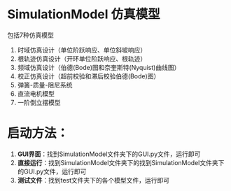 # SimulationModel 仿真模型
包括7种仿真模型
1. 时域仿真设计（单位阶跃响应、单位斜坡响应）
2. 根轨迹仿真设计（开环单位阶跃响应、根轨迹）
3. 频域仿真设计（伯德(Bode)图和奈奎斯特(Nyquist)曲线图）
4. 校正仿真设计（超前校验和滞后校验伯德(Bode)图）
5. 弹簧-质量-阻尼系统
6. 直流电机模型
7. 一阶倒立摆模型

# 启动方法：
1. **GUI界面**：找到SimulationModel文件夹下的GUI.py文件，运行即可
2. **直接运行**：找到SimulationModel文件夹下的找到SimulationModel文件夹下的GUI.py文件，运行即可
3. **测试文件**：找到test文件夹下的各个模型文件，运行即可

